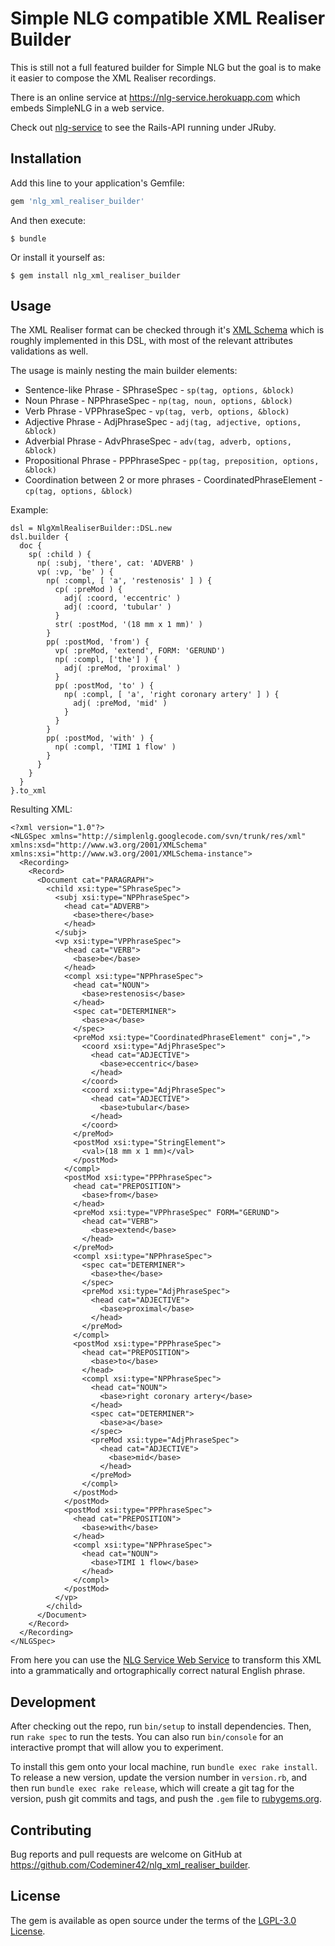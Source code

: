 # Simple NLG compatible XML Realiser Builder

This is still not a full featured builder for Simple NLG but the goal is to make it easier to compose the XML Realiser recordings.

There is an online service at https://nlg-service.herokuapp.com which embeds SimpleNLG in a web service.

Check out [nlg-service](https://github.com/Codeminer42/nlg_service) to see the Rails-API running under JRuby.

## Installation

Add this line to your application's Gemfile:

```ruby
gem 'nlg_xml_realiser_builder'
```

And then execute:

    $ bundle

Or install it yourself as:

    $ gem install nlg_xml_realiser_builder

## Usage

The XML Realiser format can be checked through it's [XML Schema](https://github.com/simplenlg/simplenlg/blob/master/src/main/resources/xml/RealizerSchema.xsd) which is roughly implemented in this DSL, with most of the relevant attributes validations as well.

The usage is mainly nesting the main builder elements:

* Sentence-like Phrase - SPhraseSpec - `sp(tag, options, &block)`
* Noun Phrase - NPPhraseSpec - `np(tag, noun, options, &block)`
* Verb Phrase - VPPhraseSpec - `vp(tag, verb, options, &block)`
* Adjective Phrase - AdjPhraseSpec - `adj(tag, adjective, options, &block)`
* Adverbial Phrase - AdvPhraseSpec - `adv(tag, adverb, options, &block)`
* Propositional Phrase - PPPhraseSpec - `pp(tag, preposition, options, &block)`
* Coordination between 2 or more phrases - CoordinatedPhraseElement - `cp(tag, options, &block)`

Example:

```
dsl = NlgXmlRealiserBuilder::DSL.new
dsl.builder {
  doc {
    sp( :child ) {
      np( :subj, 'there', cat: 'ADVERB' )
      vp( :vp, 'be' ) {
        np( :compl, [ 'a', 'restenosis' ] ) {
          cp( :preMod ) {
            adj( :coord, 'eccentric' )
            adj( :coord, 'tubular' )
          }
          str( :postMod, '(18 mm x 1 mm)' )
        }
        pp( :postMod, 'from') {
          vp( :preMod, 'extend', FORM: 'GERUND')
          np( :compl, ['the'] ) {
            adj( :preMod, 'proximal' )
          }
          pp( :postMod, 'to' ) {
            np( :compl, [ 'a', 'right coronary artery' ] ) {
              adj( :preMod, 'mid' )
            }
          }
        }
        pp( :postMod, 'with' ) {
          np( :compl, 'TIMI 1 flow' )
        }
      }
    }
  }
}.to_xml

```

Resulting XML:

```
<?xml version="1.0"?>
<NLGSpec xmlns="http://simplenlg.googlecode.com/svn/trunk/res/xml" xmlns:xsd="http://www.w3.org/2001/XMLSchema" xmlns:xsi="http://www.w3.org/2001/XMLSchema-instance">
  <Recording>
    <Record>
      <Document cat="PARAGRAPH">
        <child xsi:type="SPhraseSpec">
          <subj xsi:type="NPPhraseSpec">
            <head cat="ADVERB">
              <base>there</base>
            </head>
          </subj>
          <vp xsi:type="VPPhraseSpec">
            <head cat="VERB">
              <base>be</base>
            </head>
            <compl xsi:type="NPPhraseSpec">
              <head cat="NOUN">
                <base>restenosis</base>
              </head>
              <spec cat="DETERMINER">
                <base>a</base>
              </spec>
              <preMod xsi:type="CoordinatedPhraseElement" conj=",">
                <coord xsi:type="AdjPhraseSpec">
                  <head cat="ADJECTIVE">
                    <base>eccentric</base>
                  </head>
                </coord>
                <coord xsi:type="AdjPhraseSpec">
                  <head cat="ADJECTIVE">
                    <base>tubular</base>
                  </head>
                </coord>
              </preMod>
              <postMod xsi:type="StringElement">
                <val>(18 mm x 1 mm)</val>
              </postMod>
            </compl>
            <postMod xsi:type="PPPhraseSpec">
              <head cat="PREPOSITION">
                <base>from</base>
              </head>
              <preMod xsi:type="VPPhraseSpec" FORM="GERUND">
                <head cat="VERB">
                  <base>extend</base>
                </head>
              </preMod>
              <compl xsi:type="NPPhraseSpec">
                <spec cat="DETERMINER">
                  <base>the</base>
                </spec>
                <preMod xsi:type="AdjPhraseSpec">
                  <head cat="ADJECTIVE">
                    <base>proximal</base>
                  </head>
                </preMod>
              </compl>
              <postMod xsi:type="PPPhraseSpec">
                <head cat="PREPOSITION">
                  <base>to</base>
                </head>
                <compl xsi:type="NPPhraseSpec">
                  <head cat="NOUN">
                    <base>right coronary artery</base>
                  </head>
                  <spec cat="DETERMINER">
                    <base>a</base>
                  </spec>
                  <preMod xsi:type="AdjPhraseSpec">
                    <head cat="ADJECTIVE">
                      <base>mid</base>
                    </head>
                  </preMod>
                </compl>
              </postMod>
            </postMod>
            <postMod xsi:type="PPPhraseSpec">
              <head cat="PREPOSITION">
                <base>with</base>
              </head>
              <compl xsi:type="NPPhraseSpec">
                <head cat="NOUN">
                  <base>TIMI 1 flow</base>
                </head>
              </compl>
            </postMod>
          </vp>
        </child>
      </Document>
    </Record>
  </Recording>
</NLGSpec>
```

From here you can use the [NLG Service Web Service](https://github.com/Codeminer42/nlg_service) to transform this XML into a grammatically and ortographically correct natural English phrase.

## Development

After checking out the repo, run `bin/setup` to install dependencies. Then, run `rake spec` to run the tests. You can also run `bin/console` for an interactive prompt that will allow you to experiment.

To install this gem onto your local machine, run `bundle exec rake install`. To release a new version, update the version number in `version.rb`, and then run `bundle exec rake release`, which will create a git tag for the version, push git commits and tags, and push the `.gem` file to [rubygems.org](https://rubygems.org).

## Contributing

Bug reports and pull requests are welcome on GitHub at https://github.com/Codeminer42/nlg_xml_realiser_builder.


## License

The gem is available as open source under the terms of the [LGPL-3.0 License](https://opensource.org/licenses/LGPL-3.0).

